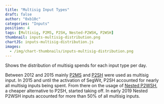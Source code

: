 ```yaml
---
title: "Multisig Input Types"
draft: false
author: "0xb10c"
categories: "Inputs"
position: 4
tags: [Multisig, P2MS, P2SH, Nested-P2WSH, P2WSH]
thumbnail: inputs-multisig-distribution.png
chartJS: inputs-multisig-distribution.js
images:
  - /img/chart-thumbnails/inputs-multisig-distribution.png
---
```


Shows the distribution of multisig spends for each input type per day.
<!--more-->

Between 2012 and 2015 mainly [P2MS](/charts/inputs-and-outputs-p2ms/) and [P2SH](/charts/inputs-and-outputs-p2sh/) were used as multisig input.
In 2015 and until the activation of SegWit, P2SH accounted for nearly all multisig inputs being spent.
From there on the usage of [Nested P2WSH](/charts/inputs-nested-p2wsh/), a cheaper alternative to P2SH, started taking off.
In early 2019 Nested P2WSH inputs accounted for more than 50% of all multisig inputs.
